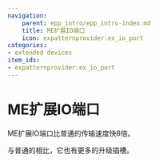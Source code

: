 ```yaml
---
navigation:
    parent: epp_intro/epp_intro-index.md
    title: ME扩展IO端口
    icon: expatternprovider:ex_io_port
categories:
- extended devices
item_ids:
- expatternprovider:ex_io_port
---
```


# ME扩展IO端口

<Row gap="20">
<BlockImage id="expatternprovider:ex_io_port" p:powered="true" scale="8"></BlockImage>
</Row>

ME扩展IO端口比普通<ItemLink id="ae2:io_port" />的传输速度快8倍。

与普通的相比，它也有更多的升级插槽。